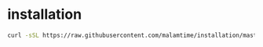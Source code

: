 # installation

```bash
curl -sSL https://raw.githubusercontent.com/malamtime/installation/master/install.bash | bash
```
